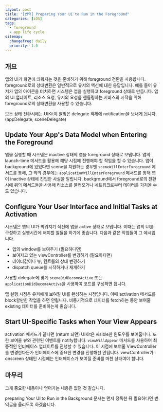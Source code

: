 ```yaml
---
layout: post
title: "[번역] Preparing Your UI to Run in the Foreground"
categories: [iOS]
tags: 
  - foreground
  - app life cycle
sitemap:
  changefreq: daily
  priority: 1.0
---
```


## 개요

앱의 UI가 화면에 띄워지는 것을 준비하기 위해 foreground 전환을 사용합니다. foreground로의 상태변환은 일반적으로 유저의 액션에 대한 응답입니다. 예를 들어 유저가 앱의 아이콘을 터치하면 시스템은 앱을 실행하고 foreground 상태로 만듭니다. 앱의 UI 업데이트, 리소스 요청, 유저의 요청을 핸들링하는 서비스의 시작을 위해 foreground로의 상태변환을 사용할 수 있습니다.

모든 상태 전환시에는 UIKit이 알맞은 delegate 객체에 notification을 보내게 됩니다. (appDelegate, sceneDelegate)

## Update Your App's Data Model when Entering the Foreground

앱을 실행할 때 시스템은 inactive 상태의 앱을 foreground 상태로 보냅니다. 앱의 launch-time 메서드를 활용해 해당 시점에 진행해야 할 작업을 할 수 있습니다. 앱이 background에 있었다면 scene을 지원하는 경우엔 `sceneWillEnterForeground` 메서드를 통해, 그 외의 경우에는 `applicationWillEnterForeground` 메서드를 통해 앱이 inactive 상태에 진입한 사실을 알립니다. background에서 foreground로의 전환시에 위의 메서드들을 사용해 리소스를 불러오거나 네트워크로부터 데이터를 가져올 수도 있습니다.



## Configure Your User Interface and Initial Tasks at Activation

시스템은 앱의 UI가 띄워지기 직전에 앱을 active 상태로 보냅니다. 이때는 앱의 UI를 구성하고 실행시간에 해야할 일들을 하기에 좋습니다. 다음과 같은 작업들이 그 예시입니다. 

- 앱의 window를 보여주기 (필요하다면)
- 보여지고 있는 viewController를 변경하기 (필요하다면)
- 데이터값이나 뷰, 컨트롤의 상태 변경하기
- dispatch queue를 시작하거나 재개하기

사용할 delegate에 맞게 `sceneDidBecomeActive`  또는 `applicationDidBecomeActive`을 사용하여 코드를 구성하면 됩니다.

앱 실행 시점은 유저에게 보여질 UI를 완성하는 시점입니다. 이때 activation 메서드를 block할만한 작업을 하면 안됩니다. 비동기적으로 데이터를 fetch하는 동안 보여줄 existing 데이터를 준비하는게 좋습니다.



##  Start UI-Specific Tasks when Your View Appears

activation 메서드가 끝나면 (return 되면) UIKit은 visible한 윈도우를 보여줍니다. 또한 보여줄 뷰와 관련된 이벤트를 notify합니다. `viewWillAppear` 메서드를 사용하여 최종적인 인터페이스 업데이트를 진행할 수 있습니다. 이 시점에 보여줄 ViewController를 변경한다든가 인터페이스에 중요한 변경을 진행해선 안됩니다. viewController가 onscreen 상태인 시점에는 인터페이스가 보여질 준비를 마친 상태여야 합니다.



## 마무리

크게 중요한 내용이나 얻어가는 내용은 없던 것 같습니다.

preparing Your UI to Run in the Background 문서는 먼저 정독한 뒤 필요하다면 번역글을 올리도록 하겠습니다.